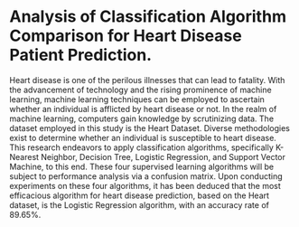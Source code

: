 # Analysis of Classification Algorithm Comparison for Heart Disease Patient Prediction.
Heart disease is one of the perilous illnesses that can lead to fatality. With the advancement of technology and the rising prominence of machine learning, machine learning techniques can be employed to ascertain whether an individual is afflicted by heart disease or not. In the realm of machine learning, computers gain knowledge by scrutinizing data. The dataset employed in this study is the Heart Dataset. Diverse methodologies exist to determine whether an individual is susceptible to heart disease. This research endeavors to apply classification algorithms, specifically K-Nearest Neighbor, Decision Tree, Logistic Regression, and Support Vector Machine, to this end. These four supervised learning algorithms will be subject to performance analysis via a confusion matrix. Upon conducting experiments on these four algorithms, it has been deduced that the most efficacious algorithm for heart disease prediction, based on the Heart dataset, is the Logistic Regression algorithm, with an accuracy rate of 89.65%.

